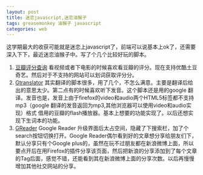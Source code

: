 ```yaml
---
layout: post
title: 迷恋javascript,迷恋油猴子
tags: greasemonkey 油猴子 javascript
categories: web
---
```

这学期最大的收获可能就是迷恋上javascript了，前端可以说基本上ok了，还需要深入下下，最近迷恋油猴子中。写了个几个比较好玩的脚本。

1. [豆瓣评分查询](http://userscripts.org/scripts/show/121259)
   看视频或者下电影的时候喜欢看豆瓣的评分。现在支持优酷土豆奇艺。然后对于不支持的网站可以划词获取评分分。
2. [Gtranslator](http://userscripts.org/scripts/show/121834)
   其实翻译的脚本很多，用了几个，不怎么满意。主要是翻译后给出的意思太少。第二点有的时候喜欢听下发音。这个脚本还是用的google 翻译。发音也是，发音上由于firefox的video和audio两个HTML5标签都不支持mp3（google 翻译的发音返回为mp3,其他浏览器可以使用video和audio实现）格式 借用的豆瓣的flash播放器。基本上想要的功能实现了。以后还想实现下生词本的功能。
3. [GReader](http://userscripts.org/scripts/show/122029)
	Google Reader 升级界面后太占空间，隐藏了下搜索栏，加了个search按钮切换打开。Google Reader偶尔看到好的文章想分享给朋友们下，默认分享只有个Google plus的，虽然在玩不过朋友都在新浪微博上面，所以要点开后在用Firefox的插件分享该页面，然后把新浪的分享添加到了每个文章的Tag后面，感觉不错，还能看到其在新浪微博上面的分享次数。以后再慢慢增加其他社交网站的分享。
